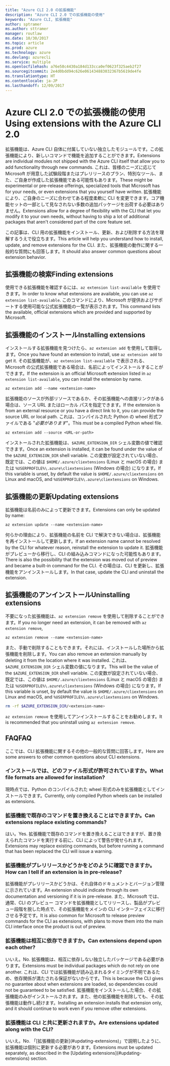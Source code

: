 ```yaml
---
title: "Azure CLI 2.0 の拡張機能"
description: "Azure CLI 2.0 での拡張機能の使用"
keywords: "Azure CLI, 拡張機能"
author: sptramer
ms.author: sttramer
manager: routlaw
ms.date: 10/30/2017
ms.topic: article
ms.prod: azure
ms.technology: azure
ms.devlang: azurecli
ms.service: multiple
ms.openlocfilehash: a76e58c4430a184d133cca0ef0623f325aeb2f27
ms.sourcegitcommit: 2e4d0bdd94c626e061434883032367b5619de4fe
ms.translationtype: HT
ms.contentlocale: ja-JP
ms.lasthandoff: 12/09/2017
---
```

# <a name="using-extensions-with-the-azure-cli-20"></a><span data-ttu-id="461a7-104">Azure CLI 2.0 での拡張機能の使用</span><span class="sxs-lookup"><span data-stu-id="461a7-104">Using extensions with the Azure CLI 2.0</span></span>

<span data-ttu-id="461a7-105">拡張機能は、Azure CLI 自体に付属していない独立したモジュールです。この拡張機能により、新しいコマンドで機能を追加することができます。</span><span class="sxs-lookup"><span data-stu-id="461a7-105">Extensions are individual modules not shipped with the Azure CLI itself that allow you to add functionality through new commands.</span></span> <span data-ttu-id="461a7-106">これは、皆様のニーズに応じて Microsoft が用意した試験段階またはプレリリースのプラン、特別なツール、また、ご自身が作成した拡張機能である可能性もあります。</span><span class="sxs-lookup"><span data-stu-id="461a7-106">These might be experimental or pre-release offerings, specialized tools that Microsoft has for your needs, or even extensions that you yourself have written.</span></span> <span data-ttu-id="461a7-107">拡張機能により、ご自身のニーズに合わせてある程度柔軟に CLI を変更できます。コア機能セットの一部として見なされない多数の追加パッケージを出荷する必要はありません。</span><span class="sxs-lookup"><span data-stu-id="461a7-107">Extensions allow for a degree of flexibility with the CLI that let you modify it to your own needs, without having to ship a lot of additional packages that aren't considered part of the core feature set.</span></span>

<span data-ttu-id="461a7-108">この記事は、CLI 用の拡張機能をインストール、更新、および削除する方法を理解するうえで役立ちます。</span><span class="sxs-lookup"><span data-stu-id="461a7-108">This article will help you understand how to install, update, and remove extensions for the CLI.</span></span> <span data-ttu-id="461a7-109">また、拡張機能の動作に関する一般的な質問にも回答します。</span><span class="sxs-lookup"><span data-stu-id="461a7-109">It should also answer common questions about extension behavior.</span></span>

## <a name="finding-extensions"></a><span data-ttu-id="461a7-110">拡張機能の検索</span><span class="sxs-lookup"><span data-stu-id="461a7-110">Finding extensions</span></span>

<span data-ttu-id="461a7-111">使用できる拡張機能を確認するには、`az extension list-available` を使用できます。</span><span class="sxs-lookup"><span data-stu-id="461a7-111">In order to know what extensions are available, you can use `az extension list-available`.</span></span> <span data-ttu-id="461a7-112">このコマンドにより、Microsoft が提供およびサポートする使用可能な公式拡張機能の一覧が表示されます。</span><span class="sxs-lookup"><span data-stu-id="461a7-112">This command lists the available, official extensions which are provided and supported by Microsoft.</span></span>

## <a name="installing-extensions"></a><span data-ttu-id="461a7-113">拡張機能のインストール</span><span class="sxs-lookup"><span data-stu-id="461a7-113">Installing extensions</span></span>

<span data-ttu-id="461a7-114">インストールする拡張機能を見つけたら、`az extension add` を使用して取得します。</span><span class="sxs-lookup"><span data-stu-id="461a7-114">Once you have found an extension to install, use `az extension add` to get it.</span></span> <span data-ttu-id="461a7-115">その拡張機能が、`az extension list-available` で表示される、Microsoft の公式拡張機能である場合は、名前によってインストールすることができます。</span><span class="sxs-lookup"><span data-stu-id="461a7-115">If the extension is an official Microsoft extension listed in `az extension list-available`, you can install the extension by name.</span></span>

```azurecli
az extension add --name <extension-name>
```

<span data-ttu-id="461a7-116">拡張機能のソースが外部リソースであるか、その拡張機能への直接リンクがある場合は、ソース URL またはローカル パスを指定できます。</span><span class="sxs-lookup"><span data-stu-id="461a7-116">If the extension is from an external resource or you have a direct link to it, you can provide the source URL or local path.</span></span> <span data-ttu-id="461a7-117">これは、コンパイルされた Python の wheel 形式ファイルである "_必要があります_"。</span><span class="sxs-lookup"><span data-stu-id="461a7-117">This _must_ be a compiled Python wheel file.</span></span>

```azurecli
az extension add --source <URL-or-path>
```

<span data-ttu-id="461a7-118">インストールされた拡張機能は、`$AZURE_EXTENSION_DIR` シェル変数の値で確認できます。</span><span class="sxs-lookup"><span data-stu-id="461a7-118">Once an extension is installed, it can be found under the value of the `$AZURE_EXTENSION_DIR` shell variable.</span></span> <span data-ttu-id="461a7-119">この変数が設定されていない場合、既定では、この値は `$HOME/.azure/cliextensions` (Linux と macOS の場合) または `%USERPROFILE%\.azure\cliextensions` (Windows の場合) になります。</span><span class="sxs-lookup"><span data-stu-id="461a7-119">If this variable is unset, by default the value is `$HOME/.azure/cliextensions` on Linux and macOS, and `%USERPROFILE%\.azure\cliextensions` on Windows.</span></span>

## <a name="updating-extensions"></a><span data-ttu-id="461a7-120">拡張機能の更新</span><span class="sxs-lookup"><span data-stu-id="461a7-120">Updating extensions</span></span>

<span data-ttu-id="461a7-121">拡張機能は名前のみによって更新できます。</span><span class="sxs-lookup"><span data-stu-id="461a7-121">Extensions can only be updated by name:</span></span>

```azurecli
az extension update --name <extension-name>
```

<span data-ttu-id="461a7-122">何らかの理由により、拡張機能の名前を CLI で解決できない場合は、拡張機能を再インストールして更新します。</span><span class="sxs-lookup"><span data-stu-id="461a7-122">If an extension name cannot be resolved by the CLI for whatever reason, reinstall the extension to update it.</span></span> <span data-ttu-id="461a7-123">拡張機能がプレビューから移行し、CLI の組み込みコマンドになった可能性もあります。</span><span class="sxs-lookup"><span data-stu-id="461a7-123">There is also the possibility that the extension was moved out of preview and became a built-in command for the CLI.</span></span> <span data-ttu-id="461a7-124">その場合は、CLI を更新し、拡張機能をアンインストールします。</span><span class="sxs-lookup"><span data-stu-id="461a7-124">In that case, update the CLI and uninstall the extension.</span></span>

## <a name="uninstalling-extensions"></a><span data-ttu-id="461a7-125">拡張機能のアンインストール</span><span class="sxs-lookup"><span data-stu-id="461a7-125">Uninstalling extensions</span></span>

<span data-ttu-id="461a7-126">不要になった拡張機能は、`az extension remove` を使用して削除することができます。</span><span class="sxs-lookup"><span data-stu-id="461a7-126">If you no longer need an extension, it can be removed with `az extension remove`,</span></span>

```azurecli
az extension remove --name <extension-name>
```

<span data-ttu-id="461a7-127">また、手動で削除することもできます。それには、インストールした場所から拡張機能を削除します。</span><span class="sxs-lookup"><span data-stu-id="461a7-127">You can also remove an extension manually by deleting it from the location where it was installed.</span></span> <span data-ttu-id="461a7-128">これは、`$AZURE_EXTENSION_DIR` シェル変数の値になります。</span><span class="sxs-lookup"><span data-stu-id="461a7-128">This will be the value of the `$AZURE_EXTENSION_DIR` shell variable.</span></span> <span data-ttu-id="461a7-129">この変数が設定されていない場合、既定では、この値は `$HOME/.azure/cliextensions` (Linux と macOS の場合) または `%USERPROFILE%\.azure\cliextensions` (Windows の場合) になります。</span><span class="sxs-lookup"><span data-stu-id="461a7-129">If this variable is unset, by default the value is `$HOME/.azure/cliextensions` on Linux and macOS, and `%USERPROFILE%\.azure\cliextensions` on Windows.</span></span>

```bash
rm -rf $AZURE_EXTENSION_DIR/<extension-name>
```

<span data-ttu-id="461a7-130">`az extension remove` を使用してアンインストールすることをお勧めします。</span><span class="sxs-lookup"><span data-stu-id="461a7-130">It is recommended that you uninstall using `az extension remove`.</span></span>

## <a name="faq"></a><span data-ttu-id="461a7-131">FAQ</span><span class="sxs-lookup"><span data-stu-id="461a7-131">FAQ</span></span>

<span data-ttu-id="461a7-132">ここでは、CLI 拡張機能に関するその他の一般的な質問に回答します。</span><span class="sxs-lookup"><span data-stu-id="461a7-132">Here are some answers to other common questions about CLI extensions.</span></span>

### <a name="what-file-formats-are-allowed-for-installation"></a><span data-ttu-id="461a7-133">インストールでは、どのファイル形式が許可されていますか。</span><span class="sxs-lookup"><span data-stu-id="461a7-133">What file formats are allowed for installation?</span></span>

<span data-ttu-id="461a7-134">現時点では、Python のコンパイルされた wheel 形式のみを拡張機能としてインストールできます。</span><span class="sxs-lookup"><span data-stu-id="461a7-134">Currently, only compiled Python wheels can be installed as extensions.</span></span>

### <a name="can-extensions-replace-existing-commands"></a><span data-ttu-id="461a7-135">拡張機能で既存のコマンドを置き換えることはできますか。</span><span class="sxs-lookup"><span data-stu-id="461a7-135">Can extensions replace existing commands?</span></span>

<span data-ttu-id="461a7-136">はい。</span><span class="sxs-lookup"><span data-stu-id="461a7-136">Yes.</span></span> <span data-ttu-id="461a7-137">拡張機能で既存のコマンドを置き換えることはできますが、置き換えられたコマンドを実行する前に、CLI によって警告が発せられます。</span><span class="sxs-lookup"><span data-stu-id="461a7-137">Extensions may replace existing commands, but before running a command that has been replaced the CLI will issue a warning.</span></span>

### <a name="how-can-i-tell-if-an-extension-is-in-pre-release"></a><span data-ttu-id="461a7-138">拡張機能がプレリリースかどうかをどのように確認できますか。</span><span class="sxs-lookup"><span data-stu-id="461a7-138">How can I tell if an extension is in pre-release?</span></span>

<span data-ttu-id="461a7-139">拡張機能がプレリリースかどうかは、それ自体のドキュメントとバージョン管理に示されています。</span><span class="sxs-lookup"><span data-stu-id="461a7-139">An extension should indicate through its own documentation and versioning if it is in pre-release.</span></span> <span data-ttu-id="461a7-140">また、Microsoft では、通常、CLI のプレビュー コマンドを拡張機能としてリリースし、製品がプレビュー段階を脱した時点で、その拡張機能をメインの CLI インターフェイスに移行させる予定です。</span><span class="sxs-lookup"><span data-stu-id="461a7-140">It is also common for Microsoft to release preview commands for the CLI as extensions, with plans to move them into the main CLI interface once the product is out of preview.</span></span>

### <a name="can-extensions-depend-upon-each-other"></a><span data-ttu-id="461a7-141">拡張機能は相互に依存できますか。</span><span class="sxs-lookup"><span data-stu-id="461a7-141">Can extensions depend upon each other?</span></span>

<span data-ttu-id="461a7-142">
いいえ。</span><span class="sxs-lookup"><span data-stu-id="461a7-142">No.</span></span> <span data-ttu-id="461a7-143">拡張機能は、相互に依存しない独立したパッケージである必要があります。</span><span class="sxs-lookup"><span data-stu-id="461a7-143">Extensions must be individual packages which do not rely on one another.</span></span> <span data-ttu-id="461a7-144">これは、CLI では拡張機能が読み込まれるタイミングが不明であるため、依存関係が満たされる保証がないからです。</span><span class="sxs-lookup"><span data-stu-id="461a7-144">This is because the CLI gives no guarantee about when extensions are loaded, so dependencies could not be guaranteed to be satisfied.</span></span> <span data-ttu-id="461a7-145">拡張機能をインストールした場合、その拡張機能のみがインストールされます。また、他の拡張機能を削除しても、その拡張機能は動作し続けます。</span><span class="sxs-lookup"><span data-stu-id="461a7-145">Installing an extension installs that extension only, and it should continue to work even if you remove other extensions.</span></span>

### <a name="are-extensions-updated-along-with-the-cli"></a><span data-ttu-id="461a7-146">拡張機能は CLI と共に更新されますか。</span><span class="sxs-lookup"><span data-stu-id="461a7-146">Are extensions updated along with the CLI?</span></span>

<span data-ttu-id="461a7-147">
いいえ。</span><span class="sxs-lookup"><span data-stu-id="461a7-147">No.</span></span> <span data-ttu-id="461a7-148">「[拡張機能の更新](#updating-extensions)」で説明したように、拡張機能は個別に更新する必要があります。</span><span class="sxs-lookup"><span data-stu-id="461a7-148">Extensions must be updated separately, as described in the [Updating extensions](#updating-extensions) section.</span></span>
